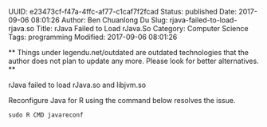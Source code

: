 UUID: e23473cf-f47a-4ffc-af77-c1caf7f2fcad
Status: published
Date: 2017-09-06 08:01:26
Author: Ben Chuanlong Du
Slug: rjava-failed-to-load-rjava.so
Title: rJava Failed to Load rJava.So
Category: Computer Science
Tags: programming
Modified: 2017-09-06 08:01:26

**
Things under legendu.net/outdated are outdated technologies 
that the author does not plan to update any more. 
Please look for better alternatives.
**

rJava failed to load rJava.so and libjvm.so

Reconfigure Java for R using the command below resolves the issue.

    sudo R CMD javareconf
